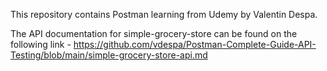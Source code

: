 This repository contains Postman learning from Udemy by Valentin Despa.

The API documentation for simple-grocery-store can be found on the following link - https://github.com/vdespa/Postman-Complete-Guide-API-Testing/blob/main/simple-grocery-store-api.md
